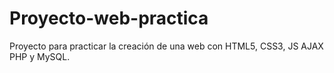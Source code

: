 # Proyecto-web-practica
Proyecto para practicar la creación de una web con HTML5, CSS3, JS AJAX PHP y MySQL.
